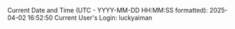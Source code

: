 Current Date and Time (UTC - YYYY-MM-DD HH:MM:SS formatted): 2025-04-02 16:52:50
Current User's Login: luckyaiman
